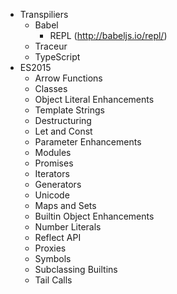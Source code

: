 * Transpiliers
	* Babel
		* REPL (http://babeljs.io/repl/)
	* Traceur
	* TypeScript
* ES2015
	* Arrow Functions
	* Classes
	* Object Literal Enhancements
	* Template Strings
	* Destructuring
	* Let and Const
	* Parameter Enhancements
	* Modules
	* Promises
	* Iterators
	* Generators
	* Unicode
	* Maps and Sets
	* Builtin Object Enhancements
	* Number Literals
	* Reflect API
	* Proxies
	* Symbols
	* Subclassing Builtins
	* Tail Calls
